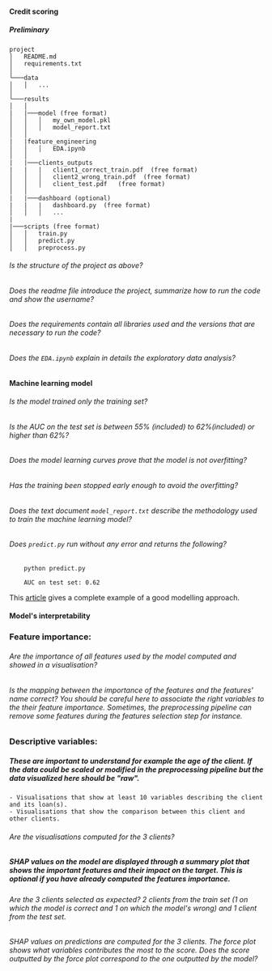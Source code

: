 #### Credit scoring

##### Preliminary

```
project
│   README.md
│   requirements.txt
│
└───data
│   │   ...
│
└───results
│   │
|   |───model (free format)
│   │   │   my_own_model.pkl
│   │   │   model_report.txt
│   │
|   |feature_engineering
│   │   │   EDA.ipynb
│   │
|   |───clients_outputs
|   |   |   client1_correct_train.pdf  (free format)
│   │   │   client2_wrong_train.pdf  (free format)
│   │   │   client_test.pdf   (free format)
│   │
|   |───dashboard (optional)
|   |   |   dashboard.py  (free format)
│   │   │   ...
|
|───scripts (free format)
│   │   train.py
│   │   predict.py
│   │   preprocess.py
```

###### Is the structure of the project as above?

###### Does the readme file introduce the project, summarize how to run the code and show the username?

###### Does the requirements contain all libraries used and the versions that are necessary to run the code?

###### Does the `EDA.ipynb` explain in details the exploratory data analysis?

#### Machine learning model

###### Is the model trained only the training set?

###### Is the AUC on the test set is between 55% (included) to 62%(included) or higher than 62%?

###### Does the model learning curves prove that the model is not overfitting?

###### Has the training been stopped early enough to avoid the overfitting?

###### Does the text document `model_report.txt` describe the methodology used to train the machine learning model?

###### Does `predict.py` run without any error and returns the following?

```prompt
    python predict.py

    AUC on test set: 0.62

```

This [article](https://medium.com/thecyphy/home-credit-default-risk-part-2-84b58c1ab9d5) gives a complete example of a good modelling approach.

#### Model's interpretability

### Feature importance:

###### Are the importance of all features used by the model computed and showed in a visualisation?

###### Is the mapping between the importance of the features and the features' name correct? You should be careful here to associate the right variables to the their feature importance. Sometimes, the preprocessing pipeline can remove some features during the features selection step for instance.

### Descriptive variables:

##### These are important to understand for example the age of the client. If the data could be scaled or modified in the preprocessing pipeline but the data visualized here should be "raw".

    - Visualisations that show at least 10 variables describing the client and its loan(s).
    - Visualisations that show the comparison between this client and other clients.

###### Are the visualisations computed for the 3 clients?

##### SHAP values on the model are displayed through a summary plot that shows the important features and their impact on the target. This is optional if you have already computed the features importance.

###### Are the 3 clients selected as expected? 2 clients from the train set (1 on which the model is correct and 1 on which the model's wrong) and 1 client from the test set.

###### SHAP values on predictions are computed for the 3 clients. The force plot shows what variables contributes the most to the score. Does the score outputted by the force plot correspond to the one outputted by the model?
